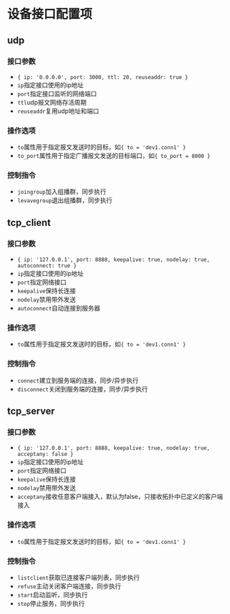 # 设备接口配置项


## udp

### 接口参数
+ `{ ip: '0.0.0.0', port: 3000, ttl: 20, reuseaddr: true } `
+ `ip`指定接口使用的ip地址
+ `port`指定接口监听的网络端口
+ `ttl`udp报文网络存活周期
+ `reuseaddr`复用udp地址和端口

### 操作选项
+ `to`属性用于指定报文发送时的目标，如`{ to = 'dev1.conn1' }`
+ `to_port`属性用于指定广播报文发送的目标端口，如`{ to_port = 8000 }`

### 控制指令
+ `joingroup`加入组播群，同步执行
+ `levavegroup`退出组播群，同步执行

## tcp_client

### 接口参数

+ `{ ip: '127.0.0.1', port: 8888, keepalive: true, nodelay: true, autoconnect: true }`
+ `ip`指定接口使用的ip地址
+ `port`指定网络接口
+ `keepalive`保持长连接
+ `nodelay`禁用带外发送
+ `autoconnect`自动连接到服务器

### 操作选项
+ `to`属性用于指定报文发送时的目标，如`{ to = 'dev1.conn1' }`

### 控制指令
+ `connect`建立到服务端的连接，同步/异步执行
+ `disconnect`关闭到服务端的连接，同步/异步执行


## tcp_server

### 接口参数

+ `{ ip: '127.0.0.1', port: 8888, keepalive: true, nodelay: true, acceptany: false }`
+ `ip`指定接口使用的ip地址
+ `port`指定网络接口
+ `keepalive`保持长连接
+ `nodelay`禁用带外发送
+ `acceptany`接收任意客户端接入，默认为false，只接收拓扑中已定义的客户端接入

### 操作选项
+ `to`属性用于指定报文发送时的目标，如`{ to = 'dev1.conn1' }`

### 控制指令
+ `listclient`获取已连接客户端列表，同步执行
+ `refuse`主动关闭客户端连接，同步执行
+ `start`启动监听，同步执行
+ `stop`停止服务，同步执行

